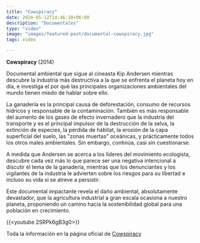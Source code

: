```yaml
---
title: "Cowspiracy"
date: 2020-05-12T14:46:10+06:00
description: "Documentales"
type: "video"
image: "images/featured-post/documental-cowspiracy.jpg"
tags: video

---
```

**Cowspiracy** (2014) 

Documental ambiental que sigue al cineasta Kip Andersen mientras descubre la industria más destructiva a la que se enfrenta el planeta hoy en día, e investiga el por qué las principales organizaciones ambientales del mundo tienen miedo de hablar sobre ello.

La ganadería es la principal causa de deforestación, consumo de recursos hidricos y responsable de la contaminación. También es más responsable del aumento de los gases de efecto invernadero que la industria del transporte y es el principal impulsor de la destrucción de la selva, la extinción de especies, la pérdida de hábitat, la erosión de la capa superficial del suelo, las "zonas muertas" oceánicas, y prácticamente todos los otros males ambientales. Sin embargo, continúa, casi sin cuestionarse.

A medida que Andersen se acerca a los líderes del movimiento ecologista, descubre cada vez más lo que parece ser una negativa intencional a discutir el tema de la ganadería, mientras que los denunciantes y los vigilantes de la industria le advierten sobre los riesgos para su libertad e incluso su vida si se atreve a persistir.

Este documental impactante revela el daño ambiental, absolutamente devastador, que la agricultura industrial a gran escala ocasiona a nuestro planeta, proponiendo un camino hacia la sostenibilidad global para una población en crecimiento.

{{<youtube 2SRPk6gB3g0>}}

Toda la información en la página oficial de [Cowspiracy](https://www.cowspiracy.com)
